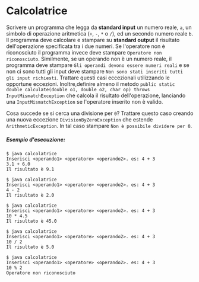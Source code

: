 # Calcolatrice

Scrivere un programma che legga da **standard input** un numero reale, `a`, un simbolo di operazione aritmetica (`+`, `-`, `*` o `/`), ed un secondo numero reale `b`.
Il programma deve calcolare e stampare su **standard output** il risultato dell'operazione specificata tra i due numeri. Se l'operatore non è riconosciuto il programma invece deve stampare `Operatore non riconosciuto`. Similmente, se un operando non è un numero reale, il programma deve stampare `Gli operandi devono essere numeri reali` e se non ci sono tutti gli input deve stampare `Non sono stati inseriti tutti gli input richiesti`. Trattare questi casi eccezionali utilizzando le opportune eccezioni. Inoltre,definire almeno il metodo `public static double calculate(double o1, double o2, char op) throws InputMismatchException` che calcola il risultato dell'operazione, lanciando una `InputMismatchException` se l'operatore inserito non è valido.

Cosa succede se si cerca una divisione per `0`? Trattare questo caso creando una nuova eccezione `DivisionByZeroException` che estende `ArithmeticException`. In tal caso stampare `Non è possibile dividere per 0`.

##### Esempio d'esecuzione:

```text
$ java calcolatrice
Inserisci <operando1> <operatore> <operando2>. es: 4 + 3
3.1 + 6.0
Il risultato è 9.1

$ java calcolatrice
Inserisci <operando1> <operatore> <operando2>. es: 4 + 3
4 - 2
Il risultato è 2.0

$ java calcolatrice
Inserisci <operando1> <operatore> <operando2>. es: 4 + 3
10 * 4.5
Il risultato è 45.0

$ java calcolatrice
Inserisci <operando1> <operatore> <operando2>. es: 4 + 3
10 / 2
Il risultato è 5.0

$ java calcolatrice
Inserisci <operando1> <operatore> <operando2>. es: 4 + 3
10 % 2
Operatore non riconosciuto
```
